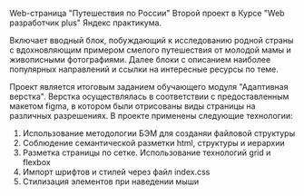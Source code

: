 Web-страница "Путешествия по России"
Второй проект в Курсе "Web разработчик plus" Яндекс практикума.

Включает вводный блок, побуждающий к исследованию родной страны с вдохновляющим примером смелого путешествия от молодой мамы и живописными фотографиями. Далее блоки с описанием наиболее популярных направлений и ссылки на интересные ресурсы по теме.


Проект является итоговым заданием обучающего модуля "Адаптивная верстка". Верстка осуществлялась в соответствии с предоставленным макетом figma, в котором были отрисованы виды страницы на различных разрешениях.
В проекте применены следующие технологии:

1. Использование методологии БЭМ для созданяи файловой структуры
2. Соблюдение семантической разметки html, структуры и иерархии
3. Разметка страницы по сетке. Использование технологий grid и flexbox
4. Импорт шрифтов и стилей через файл index.css
5. Стилизация элементов при наведении мыши
